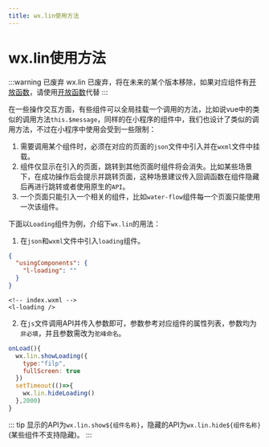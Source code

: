 ```yaml
---
title: wx.lin使用方法
---
```


# <H2Icon /> wx.lin使用方法

:::warning 已废弃
wx.lin 已废弃，将在未来的某个版本移除，如果对应组件有[开放函数](./open-function)，请使用[开放函数](./open-function)代替
:::

在一些操作交互方面，有些组件可以全局挂载一个调用的方法，比如说vue中的类似的调用方法`this.$message`，同样的在小程序的组件中，我们也设计了类似的调用方法，不过在小程序中使用会受到一些限制：

1. 需要调用某个组件时，必须在对应的页面的`json`文件中引入并在`wxml`文件中挂载。
2. 组件仅显示在引入的页面，跳转到其他页面时组件将会消失。比如某些场景下，在成功操作后会提示并跳转页面，这种场景建议传入回调函数在组件隐藏后再进行跳转或者使用原生的`API`。
3. 一个页面只能引入一个相关的组件，比如`water-flow`组件每一个页面只能使用一次该组件。

下面以`Loading`组件为例，介绍下`wx.lin`的用法：

1. 在`json`和`wxml`文件中引入`loading`组件。

```json
{
  "usingComponents": {
    "l-loading": ""
  }
}
```

```wxml
<!-- index.wxml -->
<l-loading />
```

2. 在`js`文件调用API并传入参数即可，参数参考对应组件的属性列表，参数均为`非必填`，并且参数需改为`驼峰命名`。

```js
onLoad(){
  wx.lin.showLoading({
    type:"filp",
    fullScreen: true
  })
  setTimeout(()=>{
    wx.lin.hideLoading()
  },2000)
}
```

::: tip
显示的API为`wx.lin.show${组件名称}`，隐藏的API为`wx.lin.hide${组件名称}`(某些组件不支持隐藏)。
:::

<RightMenu />